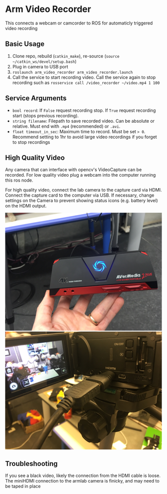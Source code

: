 # Arm Video Recorder
This connects a webcam or camcorder to ROS for automaticly triggered video recording

## Basic Usage

1. Clone repo, rebuild (`catkin_make`), re-source (`source ~/catkin_ws/devel/setup.bash`)
2. Plug in camera to USB port
2. `roslaunch arm_video_recorder arm_video_recorder.launch`
3. Call the service to start recording video. Call the service again to stop recording such as
  `rosservice call /video_recorder ~/video.mp4 1 100`


## Service Arguments
- `bool record`: If `False` request recording stop. If `True` request recording start (stops previous recording). 
- `string filename`: Filepath to save recorded video. Can be absolute or relative. Must end with `.mp4` (recommended) or `.avi`.
- `float timeout_in_sec`: Maximum time to record. Must be set `> 0`. Recommend setting to 1hr to avoid large video recordings if you forget to stop recordings

## High Quality Video
Any camera that can interface with opencv's VideoCapture can be recorded. For low quality video plug a webcam into the computer running this ros node.

For high quality video, connect the lab camera to the capture card via HDMI. Connect the capture card to the computer via USB. 
If necessary, change settings on the Camera to prevent showing status icons (e.g. battery level) on the HDMI output.

![Capture Card:](https://github.com/UM-ARM-Lab/arm_video_recorder/blob/master/CaptureCard.JPG)
![MiniHDMIConnection:](https://github.com/UM-ARM-Lab/arm_video_recorder/blob/master/MiniHDMI.JPG)


## Troubleshooting
If you see a black video, likely the connection from the HDMI cable is loose. The miniHDMI connection to the armlab camera is finicky, and may need to be taped in place
